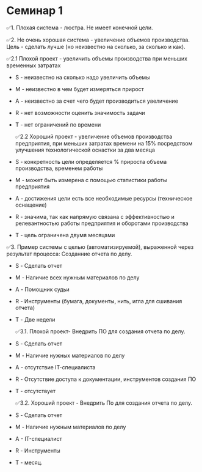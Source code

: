 # Семинар 1

✅1. Плохая система - люстра. Не имеет конечной цели.

✅2. Не очень хорошая система - увеличение объемов производства. Цель - сделать лучше (но неизвестно на сколько, за сколько и как).

  ✅2.1 Плохой проект - увеличить объемы производства при меньших временных затратах
* S - неизвестно на сколько надо увеличить объемы
* M - неизвестно в чем будет измеряться прирост 
* A - неизвестно за счет чего будет производиться увеличение
* R - нет возможности оценить значимость задачи
* T - нет ограничений по времени

   ✅2.2 Хороший проект - увеличение объемов производства предприятия, при меньших затратах времени на 15% посредством улучшения технологической оснастки за два месяца
* S - конкретность цели определяется % прироста объема производства, временем работы
* M - может быть измерена с помощью статистики работы предприятия
* A - достижения цели есть все необходимые ресурсы (техническое оснащение)
* R - значима, так как напрямую связана с эффективностью и релевантностью работы предприятия и оборотами производства
* T - цель ограничена двумя месяцами

✅3. Пример системы с целью (автоматизируемой), выраженной через результат процесса:
 Созданние отчета по делу.
* S - Сделать отчет
* M - Наличие всех нужным материалов по делу
* A - Помощник судьи
* R - Инструменты (бумага, документы, нить, игла для сшивания отчета)
* T - Две недели

   ✅3.1. Плохой проект- Внедрить ПО для создания отчета по делу.
* S - Сделать отчет
* M - Наличие нужных материалов по делу
* A - отсутствие IT-специалиста
* R - Отсутствие доступа к документации, инструментов создания ПО
* T - отсутствует

   ✅3.2. Хороший проект - Внедрить По для создания отчета по делу.
* S - Сделать отчет
* M - Наличие нужным материалов по делу
* A - IT-специалист
* R - Инструменты
* T - месяц.
